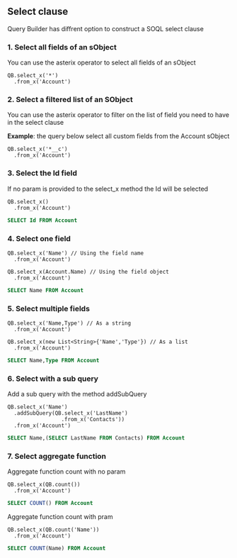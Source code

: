 ## Select clause

Query Builder has diffrent option to construct a SOQL select clause 


### 1. Select all fields of an sObject

You can use the asterix operator to select all fields of an sObject

  ```apex
  QB.select_x('*')
    .from_x('Account')
  ```

### 2. Select a filtered list of an SObject

You can use the asterix operator to filter on the list of field you need to have in the select clause

**Example**: the query below select all custom fields from the Account sObject

  ```apex
  QB.select_x('*__c')
    .from_x('Account')
  ```

### 3. Select the Id field

If no param is provided to the select_x method the Id will be selected

  ```apex
  QB.select_x()
    .from_x('Account')
  ```
  ```sql
  SELECT Id FROM Account 
  ```

### 4. Select one field

  ```apex
  QB.select_x('Name') // Using the field name
    .from_x('Account')
  ```
  ```apex
  QB.select_x(Account.Name) // Using the field object
    .from_x('Account')
  ```
  ```sql
  SELECT Name FROM Account
  ```
  
### 5. Select multiple fields

  ```apex
  QB.select_x('Name,Type') // As a string
    .from_x('Account')
  ```
  ```apex
  QB.select_x(new List<String>{'Name','Type'}) // As a list
    .from_x('Account')
  ```
  ```sql
  SELECT Name,Type FROM Account
  ```

### 6. Select with a sub query

Add a sub query with the method addSubQuery

  ```apex
  QB.select_x('Name')
    .addSubQuery(QB.select_x('LastName')
                   .from_x('Contacts'))
    .from_x('Account')
  ```
  ```sql
  SELECT Name,(SELECT LastName FROM Contacts) FROM Account
  ```

### 7. Select aggregate function

Aggregate function count with no param

  ```apex
  QB.select_x(QB.count())
    .from_x('Account')
  ```
  ```sql
  SELECT COUNT() FROM Account
  ```

Aggregate function count with pram

  ```apex
  QB.select_x(QB.count('Name'))
    .from_x('Account')
  ```
  ```sql
  SELECT COUNT(Name) FROM Account
  ```

